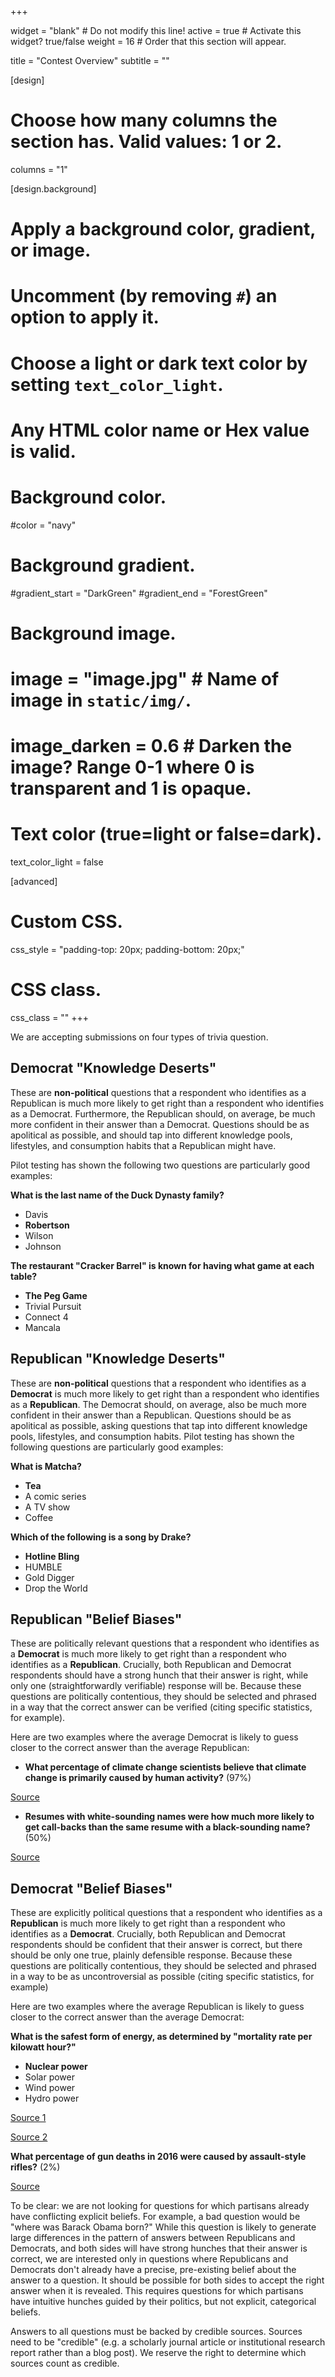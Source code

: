 +++

widget = "blank"  # Do not modify this line!
active = true  # Activate this widget? true/false
weight = 16  # Order that this section will appear.

title = "Contest Overview"
subtitle = ""

[design]
  # Choose how many columns the section has. Valid values: 1 or 2.
  columns = "1"

[design.background]
  # Apply a background color, gradient, or image.
  #   Uncomment (by removing `#`) an option to apply it.
  #   Choose a light or dark text color by setting `text_color_light`.
  #   Any HTML color name or Hex value is valid.

  # Background color.
  #color = "navy"

  # Background gradient.
  #gradient_start = "DarkGreen"
  #gradient_end = "ForestGreen"

  # Background image.
  # image = "image.jpg"  # Name of image in `static/img/`.
  # image_darken = 0.6  # Darken the image? Range 0-1 where 0 is transparent and 1 is opaque.

  # Text color (true=light or false=dark).
  text_color_light = false

[advanced]
 # Custom CSS.
 css_style = "padding-top: 20px; padding-bottom: 20px;"

 # CSS class.
 css_class = ""
+++

We are accepting submissions on four types of trivia question.

## Democrat "Knowledge Deserts"

These are **non-political** questions that a respondent who identifies as a Republican is much more likely to get right than a respondent who identifies as a Democrat.  Furthermore, the Republican should, on average, be much more confident in their answer than a Democrat.  Questions should be as apolitical as possible, and should tap into different knowledge pools, lifestyles, and consumption habits that a Republican might have.

Pilot testing has shown the following two questions are particularly good examples:

**What is the last name of the Duck Dynasty family?**

 *	Davis
 * **Robertson**
 * Wilson
 * Johnson

**The restaurant "Cracker Barrel" is known for having what game at each table?**

 * **The Peg Game**
 * Trivial Pursuit
 * Connect 4
 * Mancala

## Republican "Knowledge Deserts"

These are **non-political** questions that a respondent who identifies as a **Democrat** is much more likely to get right than a respondent who identifies as a **Republican**.  The Democrat should, on average, also be much more confident in their answer than a Republican. Questions should be as apolitical as possible, asking questions that tap into different knowledge pools, lifestyles, and consumption habits. Pilot testing has shown the following questions are particularly good examples:

**What is Matcha?**

 * **Tea**
 * A comic series
 * A TV show
 * Coffee

**Which of the following is a song by Drake?**

* **Hotline Bling**
* HUMBLE
* Gold Digger
* Drop the World

## Republican "Belief Biases"

These are politically relevant questions that a respondent who identifies as a **Democrat** is much more likely to get right than a respondent who identifies as a **Republican**.  Crucially, both Republican and Democrat respondents should have a strong hunch that their answer is right, while only one (straightforwardly verifiable) response will be. Because these questions are politically contentious, they should be selected and phrased in a way that the correct answer can be verified (citing specific statistics, for example).

Here are two examples where the average Democrat is likely to guess closer to the correct answer than the average Republican:

- **What percentage of climate change scientists believe that climate change is primarily caused by human activity?** (97%)

[Source](https://iopscience.iop.org/article/10.1088/1748-9326/11/4/048002)

- **Resumes with white-sounding names were how much more likely to get call-backs than the same resume with a black-sounding name?** (50%)

[Source](https://www.nber.org/papers/w9873.pdf)

## Democrat "Belief Biases"

These are explicitly political questions that a respondent who identifies as a **Republican** is much more likely to get right than a respondent who identifies as a **Democrat**.  Crucially, both Republican and Democrat respondents should be confident that their answer is correct, but there should be only one true, plainly defensible response.  Because these questions are politically contentious, they should be selected and phrased in a way to be as uncontroversial as possible (citing specific statistics, for example)

Here are two examples where the average Republican is likely to guess closer to the correct answer than the average Democrat:

**What is the safest form of energy, as determined by "mortality rate per kilowatt hour?"**

- **Nuclear power**
- Solar power
- Wind power
- Hydro power


[Source 1](https://www.thelancet.com/pdfs/journals/lancet/PIIS0140673607612537.pdf)

[Source 2](https://books.google.com/books?hl=en&lr=&id=9TdkAgAAQBAJ&oi=fnd&pg=PP1&dq=Hidden+Costs+of+Energy:+Unpriced+Consequences+of+Energy+Production+and+Use+Committee+on+Health,+Environmental,+and+Other+External+Costs+and+Benefits+of+Energy+Production+and+Consumption%3B+&ots=NO4gepgA6Y&sig=hc9oIfzig2ntekO7wcnjULUzQ4Y#v=onepage&q=Hidden%20Costs%20of%20Energy%3A%20Unpriced%20Consequences%20of%20Energy%20Production%20and%20Use%20Committee%20on%20Health%2C%20Environmental%2C%20and%20Other%20External%20Costs%20and%20Benefits%20of%20Energy%20Production%20and%20Consumption%3B&f=false)

**What percentage of gun deaths in 2016 were caused by assault-style rifles?**	(2%)

[Source](https://www.gunviolencearchive.org)


To be clear: we are not looking for questions for which partisans already have conflicting explicit beliefs.  For example, a bad question would be "where was Barack Obama born?"  While this question is likely to generate large differences in the pattern of answers between Republicans and Democrats, and both sides will have strong hunches that their answer is correct, we are interested only in questions where Republicans and Democrats don't already have a precise, pre-existing belief about the answer to a question.  It should be possible for both sides to accept the right answer when it is revealed.  This requires questions for which partisans have intuitive hunches guided by their politics, but not explicit, categorical beliefs.

Answers to all questions must be backed by credible sources. Sources need to be "credible" (e.g. a scholarly journal article or institutional research report rather than a blog post). We reserve the right to determine which sources count as credible.

